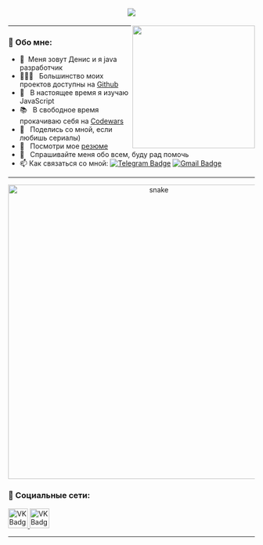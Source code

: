<h1 align="center">
  <a href="https://git.io/typing-svg">
    <img src="https://readme-typing-svg.herokuapp.com/?color=337DF7FF&lines=Приветствую!+👋;Меня+зовут+Денис+....;Искренне+рад+встречи+!!!&center=true&size=30">
  </a>
</h1>

<img align='right' src='https://github.com/DenisStrykov/DenisStrykov/blob/main/images/octocat-anime.gif?raw=true' width='250'>


---
### 🧐 Обо мне:

- 🤝 &nbsp;Меня зовут Денис и я java разработчик
- 👨🏻‍💻 &nbsp; Большинство моих проектов доступны на [Github](https://github.com/DenisStrykov?tab=repositories)
- 🌱 &nbsp; В настоящее время я изучаю JavaScript
- 📚 &nbsp; В свободное время прокачиваю себя на [Codewars](https://www.codewars.com) 
- 🎨 &nbsp; Поделись со мной, если любишь сериалы)
- 📝 &nbsp; Посмотри мое [резюме](https://obninsk.hh.ru/resume/3563f33eff0c7c78b80039ed1f6d7754733769)
- 💬 &nbsp; Спрашивайте меня обо всем, буду рад помочь
- 📫 Как связаться со мной: [![Telegram Badge](https://img.shields.io/badge/-StrykovDenis-blue?style=flat&logo=Telegram&logoColor=white)](https://t.me/stryk_bro) [![Gmail Badge](https://img.shields.io/badge/-Gmail-red?style=flat&logo=Gmail&logoColor=white)](mailto:strykov2010g@gmail.com)
---

<p align="center">
 <img width="600" src="images/github-snake.svg" alt="snake"/>
</p>

### 🤝 Социальные сети:

  <div id="badges">
    <a href="https://vk.com/f1ll_zzz" target="_blank">
      <img src="https://cdn-icons-png.flaticon.com/512/145/145813.png" width="40" height="40" alt="VK Badge"/>
    </a>
    <a href="https://vk.com/f1ll_zzz" target="_blank">
      <img src="https://cdn-icons-png.flaticon.com/512/145/145813.png" width="40" height="40" alt="VK Badge"/>
    </a>
  </div>

---
